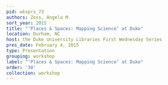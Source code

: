 ```yaml
---
pid: wksprs_73
authors: Zoss, Angela M.
sort_year: 2015
title: "‘Places & Spaces: Mapping Science’ at Duke"
location: Durham, NC
host: the Duke University Libraries First Wednesday Series
pres_date: February 4, 2015
type: Presentation
grouping: workshop
label: "‘Places & Spaces: Mapping Science’ at Duke"
order: '30'
collection: workshop
---
```

